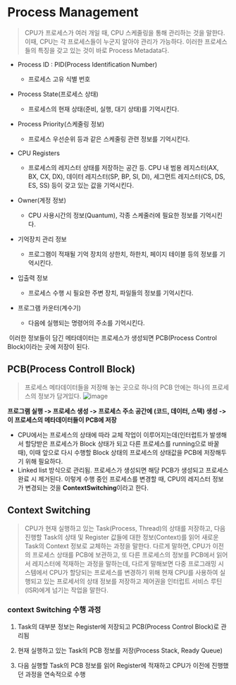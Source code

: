# Process Management

> CPU가 프로세스가 여러 개일 때, CPU 스케줄링을 통해 관리하는 것을 말한다. 이때, CPU는 각 프로세스들이 누군지 알아야 관리가 가능하다. 이러한 프로세스들의 특징을 갖고 있는 것이 바로 Process Metadata다.


- Process ID : PID(Process Identification Number)
    - 프로세스 고유 식별 번호
- Process State(프로세스 상태)
    - 프로세스의 현재 상태(준비, 실행, 대기 상태)를 기억시킨다.

- Process Priority(스케줄링 정보)
    - 프로세스 우선순위 등과 같은 스케줄링 관련 정보를 기억시킨다.

- CPU Registers
    - 프로세스의 레지스터 상태를 저장하는 공간 등. CPU 내 범용 레지스터(AX, BX, CX, DX), 데이터 레지스터(SP, BP, SI, DI), 세그먼트 레지스터(CS, DS, ES, SS) 등이 갖고 있는 값을 기억시킨다.

- Owner(계정 정보)
    - CPU 사용시간의 정보(Quantum), 각종 스케줄러에 필요한 정보를 기억시킨다.

- 기억장치 관리 정보
    - 프로그램이 적재될 기억 장치의 상한치, 하한치, 페이지 테이블 등의 정보를 기억시킨다.

- 입출력 정보
    - 프로세스 수행 시 필요한 주변 장치, 파일들의 정보를 기억시킨다.

- 프로그램 카운터(계수기)
    - 다음에 실행되는 명령어의 주소를 기억시킨다.

​
이러한 정보들이 담긴 메타데이터는 프로세스가 생성되면 PCB(Process Control Block)이라는 곳에 저장이 된다.

## PCB(Process Controll Block)
> 프로세스 메타데이터들을 저장해 놓는 곳으로 하나의 PCB 안에는 하나의 프로세스의 정보가 담겨있다.
![image](https://mblogthumb-phinf.pstatic.net/MjAyMDA3MDNfMzYg/MDAxNTkzNzQ2NDQwNTYw.f62otrPY3iNE4edLaxgkM1F3YRBJAVAzJkc0z1FJR8Eg.tr73Ug8AtaJViK2yoGYAlOrZcDQBxYWyYQRwtbsLTJgg.PNG.adamdoha/image.png?type=w800)

**프로그램 실행 -> 프로세스 생성 -> 프로세스 주소 공간에 (코드, 데이터, 스택) 생성 -> 이 프로세스의 메타데이터들이 PCB에 저장**

 - CPU에서는 프로세스의 상태에 따라 교체 작업이 이루어지는데(인터럽트가 발생해서 할당받은 프로세스가 Block 상태가 되고 다른 프로세스를 running으로 바꿀 때), 이때 앞으로 다시 수행할 Block 상태의 프로세스의 상태값을 PCB에 저장해두기 위해 필요하다.
 - Linked list 방식으로 관리됨. 프로세스가 생성되면 해당 PCB가 생성되고 프로세스 완료 시 제거된다. 이렇게 수행 중인 프로세스를 변경할 때, CPU의 레지스터 정보가 변경되는 것을 **ContextSwitching**이라고 한다.

## Context Switching
> CPU가 현재 실행하고 있는 Task(Process, Thread)의 상태를 저장하고, 다음 진행할 Task의 상태 및 Register 값들에 대한 정보(Context)를 읽어 새로운 Task의 Context 정보로 교체하는 과정을 말한다. 다르게 말하면, CPU가 이전의 프로세스 상태를 PCB에 보관하고, 또 다른 프로세스의 정보를 PCB에서 읽어서 레지스터에 적재하는 과정을 말하는데, 다르게 말해보면 다중 프로그래밍 시스템에서 CPU가 할당되는 프로세스를 변경하기 위해 현재 CPU를 사용하여 실행되고 있는 프로세서의 상태 정보를 저장하고 제어권을 인터럽트 서비스 루틴(ISR)에게 넘기는 작업을 말한다.

### context Switching 수행 과정
1. Task의 대부분 정보는 Register에 저장되고 PCB(Process Control Block)로 관리됨

2. 현재 실행하고 있는 Task의 PCB 정보를 저장(Process Stack, Ready Queue)

3. 다음 실행할 Task의 PCB 정보를 읽어 Register에 적재하고 CPU가 이전에 진행했던 과정을 연속적으로 수행